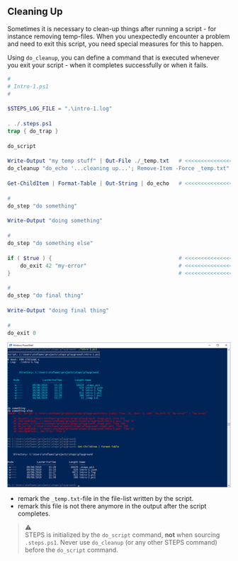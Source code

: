 ## Cleaning Up

Sometimes it is necessary to clean-up things after running a script - for instance removing temp-files.  When you unexpectedly encounter a problem and need to exit this script, you need special measures for this to happen.

Using `do_cleanup`, you can define a command that is executed whenever you exit your script - when it completes successfully or when it fails.

```powershell
#
# Intro-1.ps1
#

$STEPS_LOG_FILE = ".\intro-1.log"

. ./.steps.ps1
trap { do_trap }

do_script

Write-Output "my temp stuff" | Out-File ./_temp.txt   # <<<<<<<<<<<<<<<<<<<<<<<<<<<<<<
do_cleanup "do_echo '...cleaning up...'; Remove-Item -Force _temp.txt"   # <<<<<<<<<<<

Get-ChildItem | Format-Table | Out-String | do_echo   # <<<<<<<<<<<<<<<<<<<<<<<<<<<<<<

#
do_step "do something"

Write-Output "doing something"

#
do_step "do something else"

if ( $true ) {                                        # <<<<<<<<<<<<<<<<<<<<<<<<<<<<<<
    do_exit 42 "my-error"                             # <<<<<<<<<<<<<<<<<<<<<<<<<<<<<<
}                                                     # <<<<<<<<<<<<<<<<<<<<<<<<<<<<<<

#
do_step "do final thing"

Write-Output "doing final thing"

#
do_exit 0
```

![intro-1.cleanup.png](./screenshots/intro-1.cleanup.png)

- remark the `_temp.txt`-file in the file-list written by the script.
- remark this file is not there anymore in the output after the script completes.

> :warning:  
> STEPS is initialized by the `do_script` command, **not** when sourcing `.steps.ps1`.  Never use `do_cleanup` (or any other STEPS command) before the `do_script` command.
